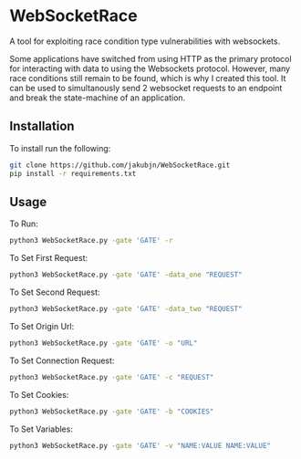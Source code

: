 # WebSocketRace

A tool for exploiting race condition type vulnerabilities with websockets. 

Some applications have switched from using HTTP as the primary protocol for interacting with data to using the Websockets protocol. However, many race conditions still remain to be found, which is why I created this tool. It can be used to simultanously send 2 websocket requests to an endpoint and break the state-machine of an application.

## Installation

To install run the following:

```bash
git clone https://github.com/jakubjn/WebSocketRace.git
pip install -r requirements.txt
```

## Usage

To Run:

```bash
python3 WebSocketRace.py -gate 'GATE' -r
```

To Set First Request:

```bash
python3 WebSocketRace.py -gate 'GATE' -data_one "REQUEST"
```

To Set Second Request:

```bash
python3 WebSocketRace.py -gate 'GATE' -data_two "REQUEST"
```

To Set Origin Url:

```bash
python3 WebSocketRace.py -gate 'GATE' -o "URL"
```

To Set Connection Request:

```bash
python3 WebSocketRace.py -gate 'GATE' -c "REQUEST"
```

To Set Cookies:

```bash
python3 WebSocketRace.py -gate 'GATE' -b "COOKIES"
```

To Set Variables:

```bash
python3 WebSocketRace.py -gate 'GATE' -v "NAME:VALUE NAME:VALUE"
```
